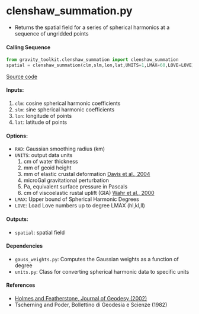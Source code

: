 clenshaw_summation.py
=====================

 - Returns the spatial field for a series of spherical harmonics at a sequence of ungridded points 

#### Calling Sequence
```python
from gravity_toolkit.clenshaw_summation import clenshaw_summation
spatial = clenshaw_summation(clm,slm,lon,lat,UNITS=1,LMAX=60,LOVE=LOVE)
```
[Source code](https://github.com/tsutterley/read-GRACE-harmonics/blob/master/gravity_toolkit/clenshaw_summation.py)

#### Inputs:
 1. `clm`: cosine spherical harmonic coefficients
 2. `slm`: sine spherical harmonic coefficients
 3. `lon`: longitude of points
 4. `lat`: latitude of points

#### Options:
 - `RAD`: Gaussian smoothing radius (km)
 - `UNITS`: output data units
    1) cm of water thickness
    2) mm of geoid height
    3) mm of elastic crustal deformation [Davis et al., 2004](https://doi.org/10.1029/2004GL021435)
    4) microGal gravitational perturbation
    5) Pa, equivalent surface pressure in Pascals
    6) cm of viscoelastic rustal uplift (GIA) [Wahr et al., 2000](https://doi.org/10.1029/2000JB900113)  
 - `LMAX`: Upper bound of Spherical Harmonic Degrees
 - `LOVE`: Load Love numbers up to degree LMAX (hl,kl,ll)

#### Outputs:
 - `spatial`: spatial field  

#### Dependencies
 - `gauss_weights.py`: Computes the Gaussian weights as a function of degree  
 - `units.py`: Class for converting spherical harmonic data to specific units  

#### References
 - [Holmes and Featherstone, Journal of Geodesy (2002)](https://doi.org/10.1007/s00190-002-0216-2)
 - Tscherning and Poder, Bollettino di Geodesia e Scienze (1982)